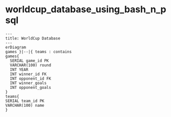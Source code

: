﻿# worldcup_database_using_bash_n_psql
```mermaid
---
title: WorldCup Database
---
erDiagram
games }|--|{ teams : contains
games{
  SERIAL game_id PK
  VARCHAR(100) round 
  INT YEAR
  INT winner_id FK
  INT opponent_id FK
  INT winner_goals 
  INT opponent_goals
}
teams{
SERIAL team_id PK
VARCHAR(100) name
}
```


